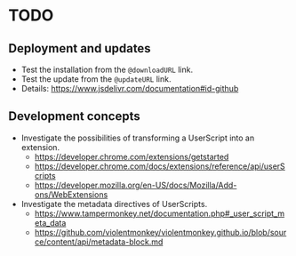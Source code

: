 # TODO

## Deployment and updates

- Test the installation from the `@downloadURL` link.
- Test the update from the `@updateURL` link.
- Details: <https://www.jsdelivr.com/documentation#id-github>

## Development concepts

- Investigate the possibilities of transforming a UserScript into an extension.
  - <https://developer.chrome.com/extensions/getstarted>
  - <https://developer.chrome.com/docs/extensions/reference/api/userScripts>
  - <https://developer.mozilla.org/en-US/docs/Mozilla/Add-ons/WebExtensions>
- Investigate the metadata directives of UserScripts.
  - <https://www.tampermonkey.net/documentation.php#_user_script_meta_data>
  - <https://github.com/violentmonkey/violentmonkey.github.io/blob/source/content/api/metadata-block.md>
